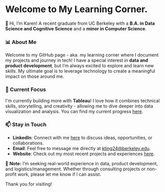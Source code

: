 <!--
**kting24/kting24** is a ✨ _special_ ✨ repository because its `README.md` (this file) appears on your GitHub profile.
Here are some ideas to get you started:
- 🔭 I’m currently working on ...
- 🌱 I’m currently learning ...
- 👯 I’m looking to collaborate on ...
- 🤔 I’m looking for help with ...
- 💬 Ask me about ...
- 📫 How to reach me: ...
- 😄 Pronouns: ...
- ⚡ Fun fact: ...
-->

# Welcome to My Learning Corner.

👋  Hi, I’m Karen! A recent graduate from UC Berkeley with a **B.A. in Data Science and Cognitive Science** and a **minor in Computer Science**. 

### 📊 About Me
Welcome to my GitHub page - aka. my learning corner where I document my projects and journey in tech! I have a special interest in **data and product development**, but I’m always excited to explore and learn new skills. My ultimate goal is to leverage technology to create a meaningful impact on those around me.

### 🌱 Current Focus
I'm currently building more with **Tableau**! I love how it combines technical skills, storytelling, and creativity - allowing me to dive deeper into data visualization and analysis. You can find my current progress [here](https://public.tableau.com/app/profile/karen.ting/vizzes).

### 📫 Stay in Touch
- **LinkedIn**: Connect with me [here](https://www.linkedin.com/in/karenting/) to discuss ideas, opportunities, or collaborations.
- **Email**: Feel free to message me directly at [kting24@berkeley.edu](mailto:kting24@berkeley.edu).
- **Website**: Check out my most recent projects and experiences [here](https://kting24.github.io/).

📌 **Note:** I’m seeking real-world experience in data, product development, and logistics/management. Whether through consulting projects or non-profit work, please let me know if I can assist.

Thank you for visiting!

